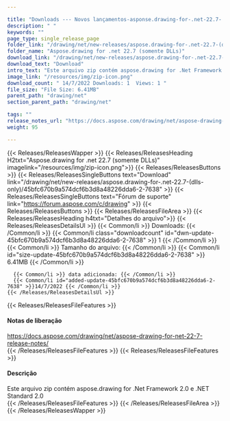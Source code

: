```yaml
---

title: "Downloads --- Novos lançamentos-asponse.drawing-for-.net-22.7- (somente DLLS)"
description: " "
keywords: ""
page_type: single_release_page
folder_link: "/drawing/net/new-releases/aspose.drawing-for-.net-22.7-(dlls-only)/"
folder_name: "Aspose.drawing for .net 22.7 (somente DLLs)"
download_link: "/drawing/net/new-releases/aspose.drawing-for-.net-22.7-(dlls-only)/45bfc670b9a574dcf6b3d8a48226dda6-2-7638"
download_text: "Download"
intro_text: "Este arquivo zip contém aspose.drawing for .Net Framework 2.0 e .NET Standard 2.0"
image_link: "/resources/img/zip-icon.png"
download_count: " 14/7/2022 Downloads: 1  Views: 1 "
file_size: "File Size: 6.41MB"
parent_path: "drawing/net"
section_parent_path: "drawing/net"

tags: ""
release_notes_url: "https://docs.aspose.com/drawing/net/aspose-drawing-for-net-22-7-release-notes/"
weight: 95

---
```


{{< Releases/ReleasesWapper >}}
  {{< Releases/ReleasesHeading H2txt="Aspose.drawing for .net 22.7 (somente DLLs)" imagelink="/resources/img/zip-icon.png">}}
  {{< Releases/ReleasesButtons >}}
    {{< Releases/ReleasesSingleButtons text="Download" link="/drawing/net/new-releases/aspose.drawing-for-.net-22.7-(dlls-only)/45bfc670b9a574dcf6b3d8a48226dda6-2-7638" >}}
    {{< Releases/ReleasesSingleButtons text="Fórum de suporte" link="https://forum.aspose.com/c/drawing" >}}
  {{< Releases/ReleasesButtons >}}
  {{< Releases/ReleasesFileArea >}}
    {{< Releases/ReleasesHeading h4txt="Detalhes do arquivo">}}
    {{< Releases/ReleasesDetailsUl >}}
      {{< Common/li >}} Downloads: {{< /Common/li >}}
      {{< Common/li class="downloadcount" id="dwn-update-45bfc670b9a574dcf6b3d8a48226dda6-2-7638" >}} 1 {{< /Common/li >}}
      {{< Common/li >}} Tamanho do arquivo: {{< /Common/li >}}
      {{< Common/li id="size-update-45bfc670b9a574dcf6b3d8a48226dda6-2-7638" >}} 6.41MB {{< /Common/li >}}

      {{< Common/li >}} data adicionada: {{< /Common/li >}}
      {{< Common/li id="added-update-45bfc670b9a574dcf6b3d8a48226dda6-2-7638" >}}14/7/2022 {{< /Common/li >}}
    {{< /Releases/ReleasesDetailsUl >}}

  {{< Releases/ReleasesFileFeatures >}}
      <h4>Notas de liberação</h4><div><a href='https://docs.aspose.com/drawing/net/aspose-drawing-for-net-22-7-release-notes/'>https://docs.aspose.com/drawing/net/aspose-drawing-for-net-22-7-release-notes/</a></div>
  {{< /Releases/ReleasesFileFeatures >}}
  {{< Releases/ReleasesFileFeatures >}}
      <h4>Descrição</h4><div class="HTMLDescription">Este arquivo zip contém aspose.drawing for .Net Framework 2.0 e .NET Standard 2.0</div>
  {{< /Releases/ReleasesFileFeatures >}}
 {{< /Releases/ReleasesFileArea >}}
{{< /Releases/ReleasesWapper >}}


